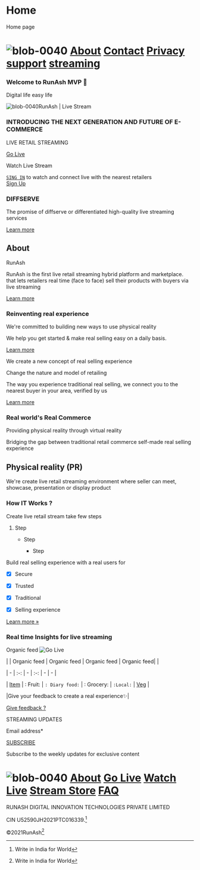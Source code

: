 # Home
Home page

# ![blob-0040](https://user-images.githubusercontent.com/61916324/132724592-e5bef25e-36d9-4da8-bbc6-84a24183c8e2.png) [About](https://runash.in/about) [Contact](https://runash.in/Contact) [Privacy](https://runash.in/privacy) [support](https://runash.in/support) [streaming](https://runash.in/streaming) 



### Welcome to RunAsh MVP :tada:

Digital life easy life

![blob-0040](https://user-images.githubusercontent.com/61916324/132724592-e5bef25e-36d9-4da8-bbc6-84a24183c8e2.png)RunAsh | Live Stream



### INTRODUCING THE NEXT GENERATION AND FUTURE OF E-COMMERCE

LIVE RETAIL STREAMING

[Go Live](https://)

Watch Live Stream

 [`SING IN`](https://) to watch and connect live with the nearest retailers<br> 
 [Sign Up](https://)
 







### DIFFSERVE

The promise of diffserve or differentiated high-quality live streaming services

[Learn more](https://)

## About

RunAsh

RunAsh is the first live retail streaming hybrid platform and marketplace.<br>that lets retailers real time (face to face) sell their products with buyers via live streaming

[Learn more](https://)

### Reinventing real experience

We're committed to building new ways to use physical reality

We help you get started &amp; make real selling easy on a daily basis.

[Learn more](https://)

We create a new concept of real selling experience

Change the nature and model of retailing

The way you experience traditional real selling, we connect you to the nearest buyer in your area, verified by us

[Learn more](https://)

### Real world's Real Commerce

Providing physical reality through virtual reality

Bridging the gap between traditional retail commerce self-made real selling experience 

## Physical reality (PR)

We're create live retail streaming environment where seller can meet, showcase, presentation or display product

### How IT Works ?

Create live retail stream take few steps

1. Step

   - Step

     - Step











Build real selling experience with a real users for 

- [X] Secure 

- [x] Trusted

- [x] Traditional 

- [x] Selling experience

[Learn more »](https://)

### Real time Insights for live streaming

Organic feed
![Go Live]()

| | Organic feed | Organic feed | Organic feed | Organic feed| |

| - | :-: | - | :-: | - | - |

| [Item](Veg) | : Fruit: | `: Diary food:` | : Grocery: | `:Local:` | [Veg](veget) |




















|Give your feedback to create a real experience✨|

[Give feedback ?](https://)

STREAMING UPDATES

Email address*

[SUBSCRIBE](https://)

Subscribe to the weekly updates for exclusive content
# ![blob-0040](https://user-images.githubusercontent.com/61916324/132724592-e5bef25e-36d9-4da8-bbc6-84a24183c8e2.png) [About](https://runash.in/about) [Go Live](https://runash.in/Contact) [Watch Live](https://runash.in/privacy) [Stream Store](https://runash.in/support) [FAQ](https://runash.in/streaming)

RUNASH DIGITAL INNOVATION TECHNOLOGIES PRIVATE LIMITED

CIN U52590JH2021PTC016339.[^1]

©2021RunAsh[^1]

[^1]: Write in India for World 

















     

   



















